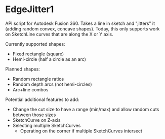 # EdgeJitter1
API script for Autodesk Fusion 360. Takes a line in sketch and "jitters" it (adding random convex, concave shapes). Today, this only supports work on SketchLine curves that are along the X or Y axis. 

Currently supported shapes:
 - Fixed rectangle (square)
 - Hemi-circle (half a circle as an arc)

Planned shapes:
 - Random rectangle ratios
 - Random depth arcs (not hemi-circles)
 - Arc+line combos

Potential additional features to add:
 - Change the cut size to have a range (min/max) and allow random cuts between those sizes
 - SketchCurve on Z-axis
 - Selecting multiple SketchCurves
   - Operating on the corner if multiple SketchCurves intersect